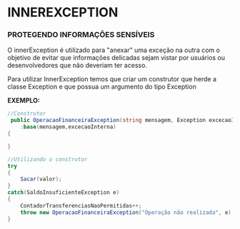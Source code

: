 # INNEREXCEPTION

### PROTEGENDO INFORMAÇÕES SENSÍVEIS

O innerException é utilizado para "anexar" uma exceção na outra com o objetivo de evitar que informações delicadas sejam vistar por usuários ou desenvolvedores que não deveriam ter acesso.

Para utilizar InnerException temos que criar um construtor que herde a classe Exception e que possua um argumento do tipo Exception

**EXEMPLO:**

```csharp
//Construtor
 public OperacaoFinanceiraException(string mensagem, Exception excecaoInterna)
    :base(mensagem,excecaoInterna)
{

}
```

```csharp
//Utilizando o construtor
try
{
    Sacar(valor);
}
catch(SaldoInsuficienteException e)
{
    ContadorTransferenciasNaoPermitidas++;
    throw new OperacaoFinanceiraException("Operação não realizada", e);
}
```